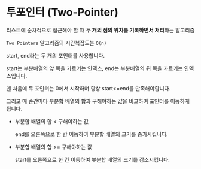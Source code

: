 # 투포인터 (Two-Pointer)

리스트에 순차적으로 접근해야 할 때 **두 개의 점의 위치를 기록하면서 처리**하는 알고리즘

`Two Pointers` 알고리즘의 시간복잡도는 `O(n)`

start, end라는 두 개의 포인터를 사용합니다.

start는 부분배열의 앞 쪽을 가르키는 인덱스, end는 부분배열의 뒤 쪽을 가르키는 인덱스입니다.

맨 처음에 두 포인터는 0에서 시작하며 항상 start<=end를 만족해야합니다.

그리고 매 순간마다 부분합 배열의 합과 구해야하는 값을 비교하여 포인터를 이동하게 됩니다.

- 부분합 배열의 합 < 구해야하는 값
    
    end를 오른쪽으로 한 칸 이동하여 부분합 배열의 크기를 증가시킵니다.
    
- 부분합 배열의 합 >= 구해야하는 값
    
    start를 오른쪽으로 한 칸 이동하여 부분합 배열의 크기를 감소시킵니다.
